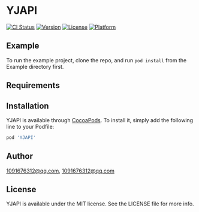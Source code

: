 # YJAPI

[![CI Status](https://img.shields.io/travis/1091676312@qq.com/YJAPI.svg?style=flat)](https://travis-ci.org/1091676312@qq.com/YJAPI)
[![Version](https://img.shields.io/cocoapods/v/YJAPI.svg?style=flat)](https://cocoapods.org/pods/YJAPI)
[![License](https://img.shields.io/cocoapods/l/YJAPI.svg?style=flat)](https://cocoapods.org/pods/YJAPI)
[![Platform](https://img.shields.io/cocoapods/p/YJAPI.svg?style=flat)](https://cocoapods.org/pods/YJAPI)

## Example

To run the example project, clone the repo, and run `pod install` from the Example directory first.

## Requirements

## Installation

YJAPI is available through [CocoaPods](https://cocoapods.org). To install
it, simply add the following line to your Podfile:

```ruby
pod 'YJAPI'
```

## Author

1091676312@qq.com, 1091676312@qq.com

## License

YJAPI is available under the MIT license. See the LICENSE file for more info.
